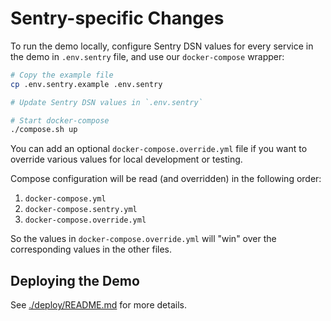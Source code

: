 # Sentry-specific Changes

To run the demo locally, configure Sentry DSN values for every service in the demo in `.env.sentry` file, and use our `docker-compose` wrapper:

```sh
# Copy the example file
cp .env.sentry.example .env.sentry

# Update Sentry DSN values in `.env.sentry`

# Start docker-compose
./compose.sh up
```

You can add an optional `docker-compose.override.yml` file if you want to override various values for local development or testing.

Compose configuration will be read (and overridden) in the following order:

1. `docker-compose.yml`
2. `docker-compose.sentry.yml`
3. `docker-compose.override.yml`

So the values in `docker-compose.override.yml` will "win" over the corresponding values in the other files.

## Deploying the Demo

See [./deploy/README.md](./deploy/README.md) for more details.
